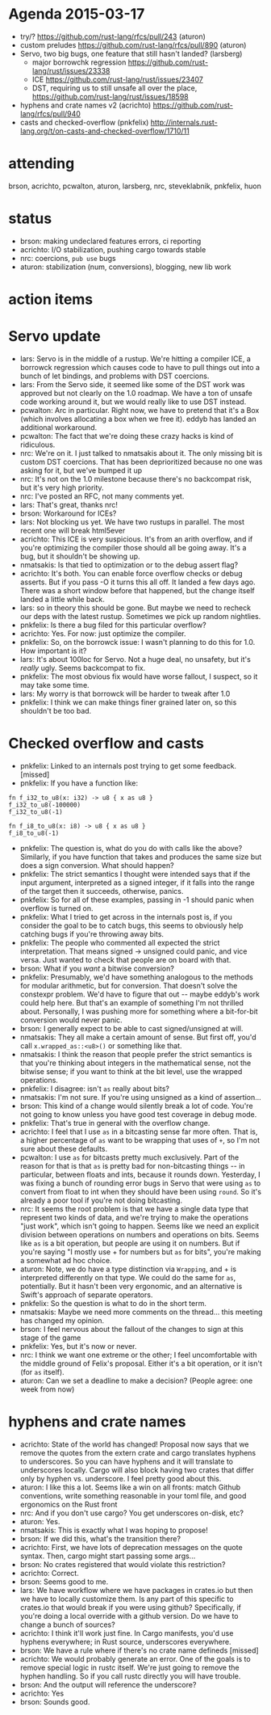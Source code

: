 # Agenda 2015-03-17

- try/? https://github.com/rust-lang/rfcs/pull/243 (aturon)
- custom preludes https://github.com/rust-lang/rfcs/pull/890 (aturon)
- Servo, two big bugs, one feature that still hasn't landed? (larsberg)
  - major borrowchk regression https://github.com/rust-lang/rust/issues/23338
  - ICE https://github.com/rust-lang/rust/issues/23407
  - DST, requiring us to still unsafe all over the place, https://github.com/rust-lang/rust/issues/18598
- hyphens and crate names v2 (acrichto) https://github.com/rust-lang/rfcs/pull/940
- casts and checked-overflow (pnkfelix) http://internals.rust-lang.org/t/on-casts-and-checked-overflow/1710/11

# attending

brson, acrichto, pcwalton, aturon, larsberg, nrc, steveklabnik, pnkfelix, huon

# status

- brson: making undeclared features errors, ci reporting
- acrichto: I/O stabilization, pushing cargo towards stable
- nrc: coercions, `pub use` bugs
- aturon: stabilization (num, conversions), blogging, new lib work

# action items

# Servo update

- lars: Servo is in the middle of a rustup. We're hitting a compiler ICE, a borrowck regression which causes code to have to pull things out into a bunch of let bindings, and problems with DST coercions.
- lars: From the Servo side, it seemed like some of the DST work was approved but not clearly on the 1.0 roadmap. We have a ton of unsafe code working around it, but we would really like to use DST instead.
- pcwalton: Arc<Trait> in particular. Right now, we have to pretend that it's a Box (which involves allocating a box when we free it). eddyb has landed an additional workaround.
- pcwalton: The fact that we're doing these crazy hacks is kind of ridiculous.
- nrc: We're on it. I just talked to nmatsakis about it. The only missing bit is custom DST coercions. That has been deprioritized because no one was asking for it, but we've bumped it up
- nrc: It's not on the 1.0 milestone because there's no backcompat risk, but it's very high priority.
- nrc: I've posted an RFC, not many comments yet.
- lars: That's great, thanks nrc!
- brson: Workaround for ICEs?
- lars: Not blocking us yet. We have two rustups in parallel. The most recent one will break html5ever
- acrichto: This ICE is very suspicious. It's from an arith overflow, and if you're optimizing the compiler those should all be going away. It's a bug, but it shouldn't be showing up.
- nmatsakis: Is that tied to optimization or to the debug assert flag?
- acrichto: It's both. You can enable force overflow checks or debug asserts. But if you pass -O it turns this all off. It landed a few days ago. There was a short window before that happened, but the change itself landed a little while back.
- lars: so in theory this should be gone. But maybe we need to recheck our deps with the latest rustup. Sometimes we pick up random nightlies.
- pnkfelix: Is there a bug filed for this particular overflow?
- acrichto: Yes. For now: just optimize the compiler.
- pnkfelix: So, on the borrowck issue: I wasn't planning to do this for 1.0. How important is it?
- lars: It's about 100loc for Servo. Not a huge deal, no unsafety, but it's *really* ugly. Seems backcompat to fix.
- pnkfelix: The most obvious fix would have worse fallout, I suspect, so it may take some time.
- lars: My worry is that borrowck will be harder to tweak after 1.0
- pnkfelix: I think we can make things finer grained later on, so this shouldn't be too bad.

# Checked overflow and casts

- pnkfelix: Linked to an internals post trying to get some feedback. [missed]
- pnkfelix: If you have a function like:

```
fn f_i32_to_u8(x: i32) -> u8 { x as u8 }
f_i32_to_u8(-100000)
f_i32_to_u8(-1)

fn f_i8_to_u8(x: i8) -> u8 { x as u8 }
f_i8_to_u8(-1)
```

- pnkfelix: The question is, what do you do with calls like the above? Similarly, if you have function that takes and produces the same size but does a sign conversion. What should happen?
- pnkfelix: The strict semantics I thought were intended says that if the input argument, interpreted as a signed integer, if it falls into the range of the target then it succeeds, otherwise, panics.
- pnkfelix: So for all of these examples, passing in -1 should panic when overflow is turned on.
- pnkfelix: What I tried to get across in the internals post is, if you consider the goal to be to catch bugs, this seems to obviously help catching bugs if you're throwing away bits.
- pnkfelix: The people who commented all expected the strict interpretation. That means signed -> unsigned could panic, and vice versa. Just wanted to check that people are on board with that.
- brson: What if you *want* a bitwise conversion?
- pnkfelix: Presumably, we'd have something analogous to the methods for modular arithmetic, but for conversion. That doesn't solve the constexpr problem. We'd have to figure that out -- maybe eddyb's work could help here. But that's an example of something I'm not thrilled about. Personally, I was pushing more for something where a bit-for-bit conversion would never panic.
- brson: I generally expect to be able to cast signed/unsigned at will.
- nmatsakis: They all make a certain amount of sense. But first off, you'd call `x.wrapped_as::<u8>()` or something like that.
- nmatsakis: I think the reason that people prefer the strict semantics is that you're thinking about integers in the mathematical sense, not the bitwise sense; if you want to think at the bit level, use the wrapped operations.
- pnkfelix: I disagree: isn't `as` really about bits?
- nmatsakis: I'm not sure. If you're using unsigned as a kind of assertion...
- brson: This kind of a change would silently break a lot of code. You're not going to know unless you have good test coverage in debug mode.
- pnkfelix: That's true in general with the overflow change.
- acrichto: I feel that I use `as` in a bitcasting sense far more often. That is, a higher percentage of `as` want to be wrapping that uses of `+`, so I'm not sure about these defaults.
- pcwalton: I use `as` for bitcasts pretty much exclusively. Part of the reason for that is that `as` is pretty bad for non-bitcasting things -- in particular, between floats and ints, because it rounds down. Yesterday, I was fixing a bunch of rounding error bugs in Servo that were using `as` to convert from float to int when they should have been using `round`. So it's already a poor tool if you're not doing bitcasting.
- nrc: It seems the root problem is that we have a single data type that represent two kinds of data, and we're trying to make the operations "just work", which isn't going to happen. Seems like we need an explicit division between operations on numbers and operations on bits. Seems like `as` is a bit operation, but people are using it on numbers. But if you're saying "I mostly use + for numbers but `as` for bits", you're making a somewhat ad hoc choice.
- aturon: Note, we do have a type distinction via `Wrapping`, and + is interpreted differently on that type. We could do the same for `as`, potentially. But it hasn't been very ergonomic, and an alternative is Swift's approach of separate operators.
- pnkfelix: So the question is what to do in the short term.
- nmatsakis: Maybe we need more comments on the thread... this meeting has changed my opinion.
- brson: I feel nervous about the fallout of the changes to sign at this stage of the game
- pnkfelix: Yes, but it's now or never.
- nrc: I think we want one extreme or the other; I feel uncomfortable with the middle ground of Felix's proposal. Either it's a bit operation, or it isn't (for `as` itself).
- aturon: Can we set a deadline to make a decision?
(People agree: one week from now)

# hyphens and crate names

- acrichto: State of the world has changed! Proposal now says that we remove the quotes from the extern crate and cargo translates hyphens to underscores. So you can have hyphens and it will translate to underscores locally. Cargo will also block having two crates that differ only by hyphen vs. underscore. I feel pretty good about this.
- aturon: I like this a lot. Seems like a win on all fronts: match Github conventions, write something reasonable in your toml file, and good ergonomics on the Rust front
- nrc: And if you don't use cargo? You get underscores on-disk, etc?
- aturon: Yes.
- nmatsakis: This is exactly what I was hoping to propose!
- brson: If we did this, what's the transition there?
- acrichto: First, we have lots of deprecation messages on the quote syntax. Then, cargo might start passing some args...
- brson: No crates registered that would violate this restriction?
- acrichto: Correct.
- brson: Seems good to me.
- lars: We have workflow where we have packages in crates.io but then we have to locally customize them. Is any part of this specific to crates.io that would break if you were using github? Specifically, if you're doing a local override with a github version. Do we have to change a bunch of sources?
- acrichto: I think it'll work just fine. In Cargo manifests, you'd use hyphens everywhere; in Rust source, underscores everywhere.
- brson: We have a rule where if there's no crate name defineds [missed]
- acrichto: We would probably generate an error. One of the goals is to remove special logic in rustc itself. We're just going to remove the hyphen handling. So if you call rustc directly you will have trouble.
- brson: And the output will reference the underscore?
- acrichto: Yes
- brson: Sounds good.


